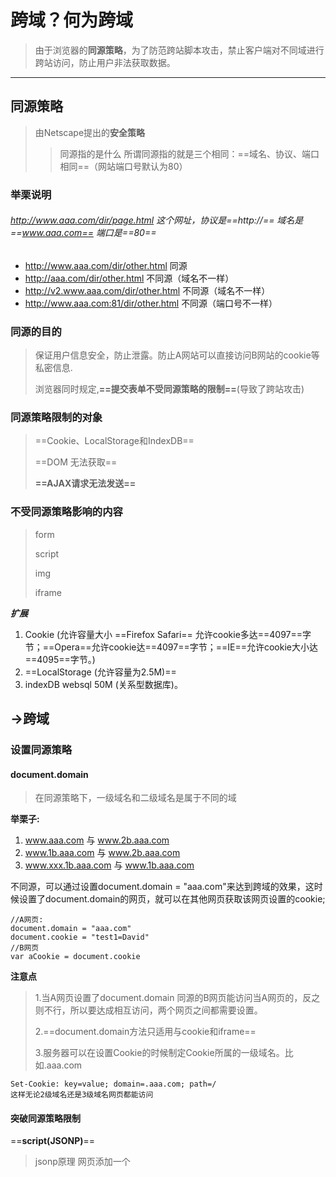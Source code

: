 # 跨域？何为跨域
> 由于浏览器的**同源策略**，为了防范跨站脚本攻击，禁止客户端对不同域进行跨站访问，防止用户非法获取数据。


---
##  同源策略
>
> 由Netscape提出的**安全策略**
>> 同源指的是什么
>> 所谓同源指的就是三个相同：==域名、协议、端口相同==（网站端口号默认为80）
>
### 举栗说明
######     http://www.aaa.com/dir/page.html 这个网址，协议是==http://==  域名是==www.aaa.com== 端口是==80==
>
- http://www.aaa.com/dir/other.html  同源
- http://aaa.com/dir/other.html     不同源（域名不一样）
- http://v2.www.aaa.com/dir/other.html  不同源（域名不一样）
- http://www.aaa.com:81/dir/other.html  不同源（端口号不一样）
### 同源的目的
> 保证用户信息安全，防止泄露。防止A网站可以直接访问B网站的cookie等私密信息.
>
> 浏览器同时规定,**==提交表单不受同源策略的限制==**(导致了跨站攻击)

### 同源策略限制的对象
> ==Cookie、LocalStorage和IndexDB==
>
> ==DOM 无法获取==
>
> **==AJAX请求无法发送==**
>
### 不受同源策略影响的内容
>   form 
>
>   script
>
>   img
>
>   iframe 


***扩展***
1.  Cookie (允许容量大小 ==Firefox Safari== 允许cookie多达==4097==字节；==Opera==允许cookie达==4097==字节；==IE==允许cookie大小达==4095==字节。)
2. ==LocalStorage (允许容量为2.5M)==
3. indexDB websql 50M (关系型数据库)。

##  ->跨域
### 设置同源策略

#### document.domain
> 在同源策略下，一级域名和二级域名是属于不同的域
>
**举栗子:**

1.  www.aaa.com 与 www.2b.aaa.com
1.  www.1b.aaa.com 与 www.2b.aaa.com
1.  www.xxx.1b.aaa.com 与 www.1b.aaa.com

不同源，可以通过设置document.domain = "aaa.com"来达到跨域的效果，这时候设置了document.domain的网页，就可以在其他网页获取该网页设置的cookie;

```
//A网页:
document.domain = "aaa.com"
document.cookie = "test1=David"
//B网页
var aCookie = document.cookie
```

>
**注意点**
> 1.当A网页设置了document.domain 同源的B网页能访问当A网页的，反之则不行，所以要达成相互访问，两个网页之间都需要设置。
>
> 2.==document.domain方法只适用与cookie和iframe==
>
> 3.服务器可以在设置Cookie的时候制定Cookie所属的一级域名。比如.aaa.com

```
Set-Cookie: key=value; domain=.aaa.com; path=/
这样无论2级域名还是3级域名网页都能访问
```


#### 突破同源策略限制
==**script(JSONP)**==
> jsonp原理 网页添加一个<script>元素，向服务器请求json数据。服务器收到请求后，将数据放在指定名字的回调函数内传回来。
- 缺点只支持get请求
- 优点简单方便，易理解，兼容性良好

```
// 前端部分
<script src="https//www.sss.com/index.php?callback=test"></script>
<script>
function text(data){
    console.log(data)
}

</script>

// 后台部分
// 后台通过读取对应的参数callback是否存在，对应发送数据给前台
//举栗子
if(callback){
    callback({data:123})
}else{
    console.log('123')
}
//当后台捕捉到了前台调用接口，判断当前是否存在，然后将一串数据放进函数内，作为参数返回给前端
//前台拿到后台的数据（函数），发现当前函数在前端js已经定义了，则调用该函数，拿到后台返回的数据。
// jq 会自动前端生成callback，然后传给后台。！

```
>==补充:script 导致xss攻击<br/>==

**xss（跨站脚本攻击（cross site scripting））**

> 跨站脚本攻击名字的来历：仅仅是因为当时第一次演示这个漏洞是通过跨站的方式植入脚本来进行攻击的。

> xss漏洞的原理：依靠一切可能的手段，将浏览器中可以执行的脚本（javascript）植入到页面中，从而对用户客户端施加攻击<br>

> xss攻击的危害：1. 流量劫持。2.获取用户cookie信息，盗取账号。3.篡改、删除页面信息（比较常见的就是http劫持）。4. 配合CSRF攻击，实施进一步的攻击
**而这件事的实施又要考虑两个因素**
1. 如何把代码植入到对方的系统中去
2. 植入进去的代码能不能被对方的系统所执行。

> xss的执行环境和主要执行代码：xss漏洞是在web客户端（浏览器）的进行攻击的，所以植入的代码主要是以javascript和html标签为主。

**举例子说明**

![image](BCE313FF0C484386903C72645A7BD1B8)

> 正常用户使用输入框，正常来讲就是输入正常的评论内容，但是如果当输入了一段js脚本，会发生什么？

![image](FCE81DE8F2554A64867A22A21FACD488)

![image](7C8F18E8BBD040DEB0EE1EA9CD61E509)

> 这段代码是简单的代码，但是如果是一段做用户数据的拿取或者是支付的话。那就会发生更多的事了。。


**XSS攻击类型**
- 存储式XSS（持久性XSS）
- 反射性XSS（非持久性XSS）

![image](789E8C7F0BC0485896D94CE77E4628BC)

**存储式XSS**
> 存储性XSS浏览即被触发

**反射性XSS**
> 需要欺骗用户去操作来触发

```
// 举例子
<a href="javascript:alert(document.cookie)"></a>
<div onclick="javascript:alert(document.cookie)"></div>
<div onmouseover="javascript:alert(document.cookie)"></div>

```

**XSS攻击流程**

1. 寻找网页可以进行攻击的漏洞
    - 留言系统
    - 评论系统
    - 邮件系统
    - 富文本
> 这几个相同都是（输入(信息提交)->输出(信息获取)）

2. 构造攻击代码

```
<script>alert(1)</script>
<script src="xxx/../../1.js"></script>

<style>*{font-size:100px;}</style>

<img src="noExist" onerror="javascript:alert("XSS")"></img>
<div style="width:express(alert('XSS'))"></div>
```
**利用Unicode编码将攻击代码给进行编码藏起来**

![image](095FA2524B2A47DF8FEE565F4534E608)

3.注入代码

- 抓包获取提交接口信息
- 使用postman等接口工具来模拟发送信息

**总结XSS攻击流程**
![image](3A5EC4962F364BB481BAC06B6128E37F)



**来到了最重要的环节了：防御XSS攻击**


**对重要的Cookie设置httpOnly，防止客户端通过document.cookie读取 cookie,这个HTTP由服务端设置。（这个方法属于大部分浏览器都会设置的）**

**将输入的内容的特定字符进行编码**
- HTML节点的防御
> 将<和>转义成&lt和&gl;

- HTML属性的防御
> 将""转化成&quoto;

- javascript代码的防御
> 将'和"转义成\"以及\'

- 富文本的防御
> 使用白名单保留部分标签和属性。（使用前端第三方工具：cheerio）

**不要使用 Eval来解析并运行不确定的数据或代码，对于 JSON解析请使用 JSON.parse() 方法。**

**后端接口也应该做到关键字过滤的问题**

> XSS的防御主要分为编码和过滤两种方法。






==**img**==

```
<img src="www.baidu.com/img/axxx.png"></img>

```
==**iframe**==
```
<iframe src="www.baidu.com"></iframe>
```

==**link**==

```
<link src="http://www.baidu.com/index.css"></link>
background() // 出现css攻击。
```
==**websocket（高阶）**==
>
==**cors**==
- 在请求头信息增加Origin字段，用来说明此次请求来自哪个源（协议+域名+端口）。此字段可以设置白名单
- 必须设置Access-Control-Allow-Origin字段，值要求Origin字段的值或是*，*的意思接受任何域名的请求。
- CORS请求默认不发送cookie和http认证信息，如果要发送，要在服务器端指Access-Control-Allow-Credentials:true,并且ajax请求必须打开withCredentials属性。
```
var xhr = new XMLHttpRequest();
xhr.withCredentials = true;
```
- 如果要发送cookie,Access-Control-Allow-Origin字段不能设为*，必须指定明确的，与当前网页一致的域名。



